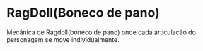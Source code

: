 # RagDoll(Boneco de pano)
Mecânica de Ragdoll(boneco de pano) onde cada articulação do personagem se move individualmente.
